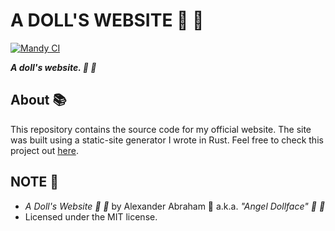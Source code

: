 # A DOLL'S WEBSITE :ribbon: :dolls:

[![Mandy CI](https://github.com/angeldollface/angeldollface.github.io/actions/workflows/main.yml/badge.svg)](https://github.com/angeldollface/angeldollface.github.io/actions/workflows/main.yml)

***A doll's website. :ribbon: :dolls:***

## About :books:

This repository contains the source code for my official website.
The site was built using a static-site generator I wrote in Rust. Feel free to check this project out [here](https://github.com/angeldollface/mandy).

## NOTE :scroll:

- *A Doll's Website :ribbon: :dolls:* by Alexander Abraham :black_heart: a.k.a. *"Angel Dollface" :dolls: :ribbon:*
- Licensed under the MIT license.
